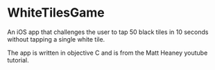 # WhiteTilesGame

An iOS app that challenges the user to tap 50 black tiles in 10 seconds without tapping a single white tile.

The app is written in objective C and is from the Matt Heaney youtube tutorial.

